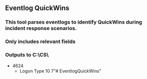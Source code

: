 ## Eventlog QuickWins
### This tool parses eventlogs to identify QuickWins during incident response scenarios.
### Only includes relevant fields
### Outputs to C:\CS\


  * 4624
    * Logon Type 10 7"# EventlogQuickWins" 
